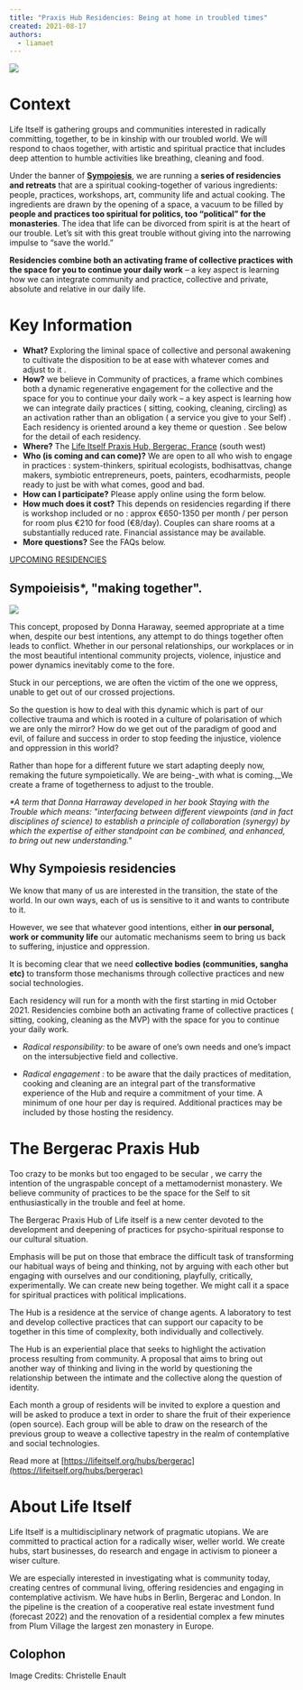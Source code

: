 ```yaml
---
title: "Praxis Hub Residencies: Being at home in troubled times"
created: 2021-08-17
authors: 
  - liamaet
---
```


![](assets/images/image-1024x865.png)

# Context

Life Itself is gathering groups and communities interested in radically committing, together, to be in kinship with our troubled world. We will respond to chaos together, with artistic and spiritual practice that includes deep attention to humble activities like breathing, cleaning and food. 

Under the banner of **[Sympoiesis](#sympoiesis-making-together)**, we are running a **series of residencies and retreats** that are a spiritual cooking-together of various ingredients: people, practices, workshops, art, community life and actual cooking. The ingredients are drawn by the opening of a space, a vacuum to be filled by **people and practices too spiritual for politics, too “political” for the monasteries**. The idea that life can be divorced from spirit is at the heart of our trouble. Let’s sit with this great trouble without giving into the narrowing impulse to “save the world.”

**Residencies combine both an activating frame of collective practices with the space for you to continue your daily work** – a key aspect is learning how we can integrate community and practice, collective and private, absolute and relative in our daily life.

# Key Information

- **What?** Exploring the liminal space of collective and personal awakening to cultivate the disposition to be at ease with whatever comes and adjust to it .
- **How?** we believe in Community of practices, a frame which combines both a dynamic regenerative engagement for the collective and the space for you to continue your daily work – a key aspect is learning how we can integrate daily practices ( sitting, cooking, cleaning, circling) as an activation rather than an obligation ( a service you give to your Self) . Each residency is oriented around a key theme or question . See below for the detail of each residency.
- **Where?** The [Life Itself Praxis Hub, Bergerac, France](https://lifeitself.org/hubs/bergerac) (south west)
- **Who (is coming and can come)?** We are open to all who wish to engage in practices : system-thinkers, spiritual ecologists, bodhisattvas, change makers, symbiotic entrepreneurs, poets, painters, ecodharmists, people ready to just be with what comes, good and bad. 
- **How can I participate?** Please apply online using the form below.
- **How much does it cost?** This depends on residencies regarding if there is workshop included or no : approx €650-1350 per month / per person for room plus €210 for food (€8/day). Couples can share rooms at a substantially reduced rate. Financial assistance may be available.
- **More questions?** See the FAQs below.

[UPCOMING RESIDENCIES](https://forms.gle/iXLfb8cVqnehrmDs8)

## Sympoieisis\*, "making together". 

![](https://lh3.googleusercontent.com/ZEqfC-7S1l6hPt4DvHN4drBKuGiYcw2rCkOSDJY3AKuFL3c3eWb33XNBH9YzAi0BuxlALUUBAJqu4laTEvtDOa-gzn62USg54lSw53WEtGyNx0i6gYy0-6oGr7uhHMl2nKWXmvcA)

This concept, proposed by Donna Haraway, seemed appropriate at a time when, despite our best intentions, any attempt to do things together often leads to conflict. Whether in our personal relationships, our workplaces or in the most beautiful intentional community projects, violence, injustice and power dynamics inevitably come to the fore. 

Stuck in our perceptions, we are often the victim of the one we oppress, unable to get out of our crossed projections. 

So the question is how to deal with this dynamic which is part of our collective trauma and which is rooted in a culture of polarisation of which we are only the mirror? How do we get out of the paradigm of good and evil, of failure and success in order to stop feeding the injustice, violence and oppression in this world?

Rather than hope for a different future we start adapting deeply now, remaking the future sympoietically. We are being-_with what is coming.,_We create a frame of togetherness to adjust to the trouble.

 _\*A term that Donna Harraway developed in her book Staying with the Trouble which means: "interfacing between different viewpoints (and in fact disciplines of science) to establish a principle of collaboration (synergy) by which the expertise of either standpoint can be combined, and enhanced, to bring out new understanding."_

## Why Sympoiesis residencies

We know that many of us are interested in the transition, the state of the world. In our own ways, each of us is sensitive to it and wants to contribute to it.

However, we see that whatever good intentions, either **in our personal, work or community life** our automatic mechanisms seem to bring us back to suffering, injustice and oppression.

It is becoming clear that we need **collective bodies (communities, sangha etc)** to transform those mechanisms through collective practices and new social technologies.

Each residency will run for a month with the first starting in mid October 2021. Residencies combine both an activating frame of collective practices ( sitting, cooking, cleaning as the MVP) with the space for you to continue your daily work.

- _Radical responsibility:_ to be aware of one’s own needs and one’s impact on the intersubjective field and collective.

- _Radical engagement :_ to be aware that the daily practices of meditation, cooking and cleaning are an integral part of the transformative experience of the Hub and require a commitment of your time. A minimum of one hour per day is required. Additional practices may be included by those hosting the residency. 

# The Bergerac Praxis Hub

Too crazy to be monks but too engaged to be secular , we carry the intention of the ungraspable concept of a mettamodernist monastery. We believe community of practices to be the space for the Self to sit enthusiastically in the trouble and feel at home.

The Bergerac Praxis Hub of Life itself is a new center devoted to the development and deepening of practices for psycho-spiritual response to our cultural situation.

Emphasis will be put on those that embrace the difficult task of transforming our habitual ways of being and thinking, not by arguing with each other but engaging with ourselves and our conditioning, playfully, critically, experimentally. We can create new being together. We might call it a space for spiritual practices with political implications.  

The Hub is a residence at the service of change agents. A laboratory to test and develop collective practices that can support our capacity to be together in this time of complexity, both individually and collectively.

The Hub is an experiential place that seeks to highlight the activation process resulting from community. A proposal that aims to bring out another way of thinking and living in the world by questioning the relationship between the intimate and the collective along the question of identity.

Each month a group of residents will be invited to explore a question and will be asked to produce a text in order to share the fruit of their experience (open source). Each group will be able to draw on the research of the previous group to weave a collective tapestry in the realm of contemplative and social technologies.

Read more at [https://lifeitself.org/hubs/bergerac](https://lifeitself.org/hubs/bergerac)

# About Life Itself

Life Itself is a multidisciplinary network of pragmatic utopians. We are committed to practical action for a radically wiser, weller world. We create hubs, start businesses, do research and engage in activism to pioneer a wiser culture.

We are especially interested in investigating what is community today, creating centres of communal living, offering residencies and engaging in contemplative activism. We have hubs in Berlin, Bergerac and London. In the pipeline is the creation of a cooperative real estate investment fund (forecast 2022) and the renovation of a residential complex a few minutes from Plum Village the largest zen monastery in Europe.

## Colophon

Image Credits: Christelle Enault
